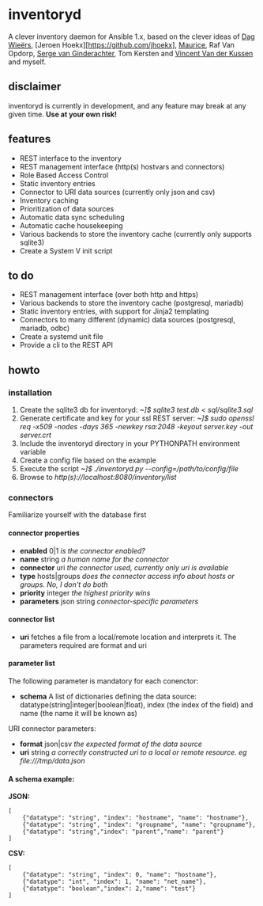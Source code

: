 # inventoryd
A clever inventory daemon for Ansible 1.x, based on the clever ideas of [Dag Wieërs](https://github.com/dagwieers), [Jeroen Hoekx][https://github.com/jhoekx], [Maurice](https://github.com/mho), Raf Van Opdorp, [Serge van Ginderachter](https://github.com/srvg), Tom Kersten and [Vincent Van der Kussen](https://github.com/vincentvdk) and myself.
## disclaimer
inventoryd is currently in development, and any feature may break at any given time.
**Use at your own risk!**
## features
+ REST interface to the inventory
+ REST management interface (http(s) hostvars and connectors)
+ Role Based Access Control
+ Static inventory entries
+ Connector to URI data sources (currently only json and csv)
+ Inventory caching
+ Prioritization of data sources
+ Automatic data sync scheduling
+ Automatic cache housekeeping
+ Various backends to store the inventory cache (currently only supports sqlite3)
+ Create a System V init script

## to do
+ REST management interface (over both http and https)
+ Various backends to store the inventory cache (postgresql, mariadb)
+ Static inventory entries, with support for Jinja2 templating
+ Connectors to many different (dynamic) data sources (postgresql, mariadb, odbc)
+ Create a systemd unit file
+ Provide a cli to the REST API

## howto
### installation
1. Create the sqlite3 db for inventoryd: *~]$ sqlite3 test.db < sql/sqlite3.sql*
2. Generate certificate and key for your ssl REST server: *~]$ sudo openssl req -x509 -nodes -days 365 -newkey rsa:2048 -keyout server.key -out server.crt*
3. Include the inventoryd directory in your PYTHONPATH environment variable
4. Create a config file based on the example
5. Execute the script *~]$ ./inventoryd.py --config=/path/to/config/file*
6. Browse to *http(s)://localhost:8080/inventory/list*

### connectors
Familiarize yourself with the database first

#### connector properties
- **enabled** 0|1 *is the connector enabled?*
- **name** string *a human name for the connector*
- **connector** uri *the connector used, currently only uri is available*
- **type** hosts|groups *does the connector access info about hosts or groups. No, I don't do both*
- **priority** integer *the highest priority wins*
- **parameters** json string *connector-specific parameters*

#### connector list
- **uri** fetches a file from a local/remote location and interprets it. The parameters required are format and uri

#### parameter list
The following parameter is mandatory for each conenctor:
- **schema** A list of dictionaries defining the data source: datatype(string|integer|boolean|float), index (the index of the field) and name (the name it will be known as)

URI connector parameters:
- **format** json|csv *the expected format of the data source* 
- **uri** string *a correctly constructed uri to a local or remote resource. eg file:///tmp/data.json*

#### A schema example:
**JSON:**

    [
        {"datatype": "string", "index": "hostname", "name": "hostname"},
        {"datatype": "string", "index": "groupname", "name": "groupname"},
        {"datatype": "string","index": "parent","name": "parent"}
    ]
**CSV:**

    [
        {"datatype": "string", "index": 0, "name": "hostname"},
        {"datatype": "int", "index": 1, "name": "net_name"},
        {"datatype": "boolean","index": 2,"name": "test"}
    ]
